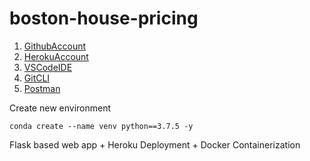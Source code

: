 # boston-house-pricing
1. [GithubAccount](https://github.com)
2. [HerokuAccount](https://heroku.com)
3. [VSCodeIDE](https://code.visualstudio.com/)
4. [GitCLI](https://git-scm.com/downloads)
5. [Postman](https://www.postman.com/downloads/?utm_source=postman-home)

Create new environment
```
conda create --name venv python==3.7.5 -y
```

Flask based web app + Heroku Deployment + Docker Containerization
